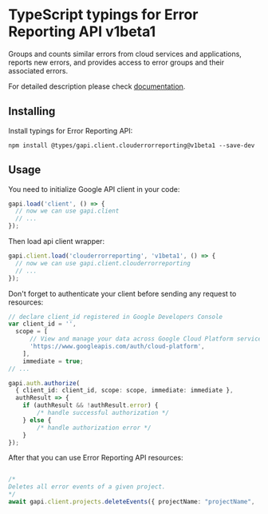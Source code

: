 # TypeScript typings for Error Reporting API v1beta1

Groups and counts similar errors from cloud services and applications, reports new errors, and provides access to error groups and their associated errors.

For detailed description please check [documentation](https://cloud.google.com/error-reporting/).

## Installing

Install typings for Error Reporting API:

```
npm install @types/gapi.client.clouderrorreporting@v1beta1 --save-dev
```

## Usage

You need to initialize Google API client in your code:

```typescript
gapi.load('client', () => {
  // now we can use gapi.client
  // ...
});
```

Then load api client wrapper:

```typescript
gapi.client.load('clouderrorreporting', 'v1beta1', () => {
  // now we can use gapi.client.clouderrorreporting
  // ...
});
```

Don't forget to authenticate your client before sending any request to resources:

```typescript
// declare client_id registered in Google Developers Console
var client_id = '',
  scope = [ 
      // View and manage your data across Google Cloud Platform services
      'https://www.googleapis.com/auth/cloud-platform',
    ],
    immediate = true;
// ...

gapi.auth.authorize(
  { client_id: client_id, scope: scope, immediate: immediate },
  authResult => {
    if (authResult && !authResult.error) {
        /* handle successful authorization */
    } else {
        /* handle authorization error */
    }
});
```

After that you can use Error Reporting API resources:

```typescript

/*
Deletes all error events of a given project.
*/
await gapi.client.projects.deleteEvents({ projectName: "projectName",  });
```
